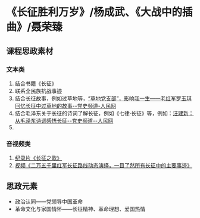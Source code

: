 # 《长征胜利万岁》/杨成武、《大战中的插曲》/聂荣臻

## 课程思政素材

### 文本类

1. 结合书籍《长征》
2. 联系全民族抗战事迹
3. 结合长征故事，例如过草地等，[“草地党支部”，影响我一生——老红军罗玉琪回忆长征中过草地的故事--党史频道-人民网](http://dangshi.people.com.cn/n1/2016/0824/c85037-28662650.html)
4. 结合毛泽东关于长征的诗词了解长征，例如《七律·长征》等，例如：[汪建新：从毛泽东诗词感悟长征--党史频道--人民网](http://dangshi.people.com.cn/n1/2016/0824/c85037-28662162.html)
5. 
### 音视频类

1. [纪录片《长征之歌》](https://tv.cctv.com/2023/01/11/VIDEe9hOJrv5bCmJZuSW5R3B230111.shtml)
2. [视频《二万五千里红军长征路线动态演绎，一目了然所有长征中的主要事迹》](https://v.qq.com/x/page/u3226eigj79.html)

## 思政元素

- 政治认同——党领导中国革命
- 革命文化与家国情怀——长征精神、革命理想、爱国热情
